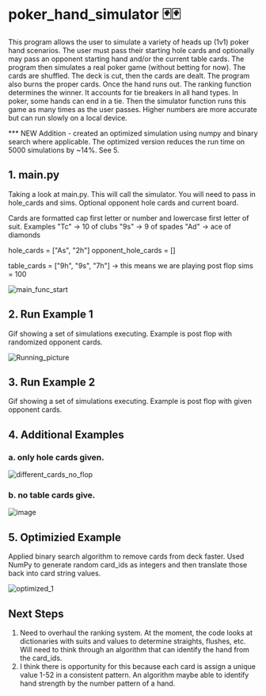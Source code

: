 # poker_hand_simulator 🃏🃏

This program allows the user to simulate a variety of heads up (1v1) poker hand scenarios. The user must pass their starting hole cards and optionally may pass an opponent starting hand and/or the current table cards.
The program then simulates a real poker game (without betting for now). The cards are shuffled. The deck is cut, then the cards are dealt. The program also burns the proper cards. Once the hand runs out. The ranking function determines the winner. It accounts for tie breakers in all hand types. In poker, some hands can end in a tie. Then the simulator function runs this game as many times as the user passes. Higher numbers are more accurate but can run slowly on a local device.

*** NEW Addition - created an optimized simulation using numpy and binary search where applicable. The optimized version reduces the run time on 5000 simulations by ~14%. See 5.

## 1. main.py

Taking a look at main.py. This will call the simulator. You will need to pass in hole_cards and sims. Optional opponent hole cards and current board.

Cards are formatted cap first letter or number and lowercase first letter of suit. Examples "Tc" -> 10 of clubs  "9s" -> 9 of spades   "Ad" -> ace of diamonds

hole_cards = ["As", "2h"]
opponent_hole_cards = []

table_cards = ["9h", "9s", "7h"]    -> this means we are playing post flop
sims = 100

![main_func_start](https://github.com/mdrum29/poker_hand_simulator/assets/96875916/e6fab87f-4013-4352-86ef-fef4e0fc0e8c)



## 2. Run Example 1

Gif showing a set of simulations executing. Example is post flop with randomized opponent cards.


![Running_picture](https://github.com/mdrum29/poker_hand_simulator/assets/96875916/7799699d-7424-4218-9f73-3eed7afdab0e)



## 3. Run Example 2 

Gif showing a set of simulations executing. Example is post flop with given opponent cards.

## 4. Additional Examples

### a. only hole cards given.

![different_cards_no_flop](https://github.com/mdrum29/poker_hand_simulator/assets/96875916/aa79993b-dc8d-4659-8cf8-3d3dede30dae)

### b. no table cards give.

![image](https://github.com/mdrum29/poker_hand_simulator/assets/96875916/33f009cb-c94b-4fbe-ae0c-52813a3138a1)

## 5. Optimizied Example

Applied binary search algorithm to remove cards from deck faster. Used NumPy to generate random card_ids as integers and then translate those back into card string values.

![optimized_1](https://github.com/mdrum29/poker_hand_simulator/assets/96875916/d0ee9f6c-f333-4989-9cee-b3cdf2c0c248)


## Next Steps

1. Need to overhaul the ranking system. At the moment, the code looks at dictionaries with suits and values to determine straights, flushes, etc. Will need to think through an algorithm that can identify the hand from the card_ids.
2. I think there is opportunity for this because each card is assign a unique value 1-52 in a consistent pattern. An algorithm maybe able to identify hand strength by the number pattern of a hand.

